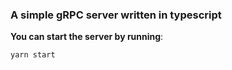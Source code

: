 ### A simple gRPC server written in typescript

**You can start the server by running**:
```bash
yarn start
```